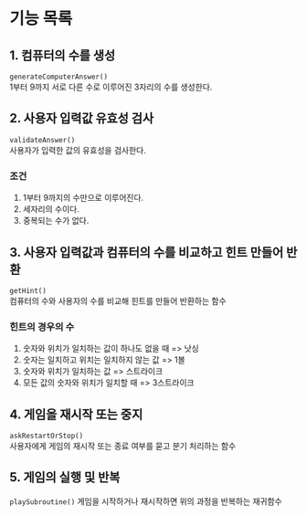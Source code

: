 # 기능 목록

## 1. 컴퓨터의 수를 생성

`generateComputerAnswer()`  
1부터 9까지 서로 다른 수로 이루어진 3자리의 수를 생성한다.

## 2. 사용자 입력값 유효성 검사

`validateAnswer()`  
사용자가 입력한 값의 유효성을 검사한다.

### 조건

1. 1부터 9까지의 수만으로 이루어진다.
2. 세자리의 수이다.
3. 중복되는 수가 없다.

## 3. 사용자 입력값과 컴퓨터의 수를 비교하고 힌트 만들어 반환

`getHint()`  
컴퓨터의 수와 사용자의 수를 비교해 힌트를 만들어 반환하는 함수

### 힌트의 경우의 수

1. 숫자와 위치가 일치하는 값이 하나도 없을 때 => 낫싱
2. 숫자는 일치하고 위치는 일치하지 않는 값 => 1볼
3. 숫자와 위치가 일치하는 값 => 스트라이크
4. 모든 값의 숫자와 위치가 일치할 때 => 3스트라이크

## 4. 게임을 재시작 또는 중지

`askRestartOrStop()`  
사용자에게 게임의 재시작 또는 종료 여부를 묻고 분기 처리하는 함수

## 5. 게임의 실행 및 반복

`playSubroutine()`
게임을 시작하거나 재시작하면 위의 과정을 반복하는 재귀함수
